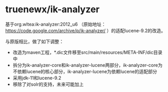 # truenewx/ik-analyzer
基于org.wltea:ik-analyzer:2012_u6 （原始地址：https://code.google.com/archive/p/ik-analyzer/ ）的适配lucene-9.2的改造。

与原版相比，做了如下调整：

- 改造为maven工程，*.dic文件移至src/main/resources/META-INF/dic目录中
- 拆分为ik-analyzer-core和ik-analyzer-lucene两部分，ik-analyzer-core为不依赖lucene的核心部分，ik-analyzer-lucene为依赖lucene的适配部分
- 采用jdk-11和lucene-9.2
- 移除了对solr的支持，未来可能加上
